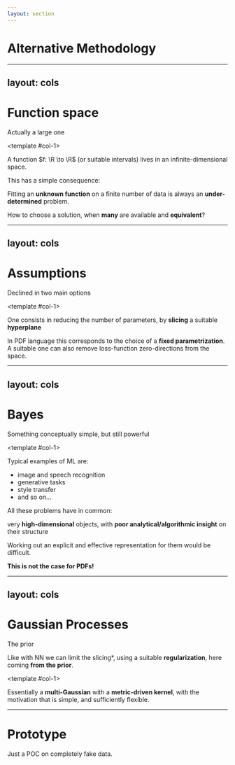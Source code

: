 ```yaml
---
layout: section
---
```


# Alternative Methodology

---
layout: cols
---

# Function space

Actually a large one

<template #col-1>

A function $f: \R \to \R$ (or suitable intervals) lives in an
infinite-dimensional space.

This has a simple consequence:

<titled-box title="Under-determination">

Fitting an <b>unknown function</b> on a finite number of data is always an
<b>under-determined</b> problem.

</titled-box>

How to choose a solution, when **many** are available and **equivalent**?

</template>
<template #col-2>
  <div m="y-10" flex="~" justify="center">
    <bkg-img src="meth/underdetermined.svg" p="6" w="xs"/>
  </div>
</template>

---
layout: cols
---

# Assumptions

Declined in two main options

<template #col-1>
<div m="-4"/>

<titled-box title="Slicing">

One consists in reducing the number of parameters, by <b>slicing</b> a
suitable <b>hyperplane</b>

</titled-box>

In PDF language this corresponds to the choice of a **fixed parametrization**.
A suitable one can also remove loss-function zero-directions from the space.

  <div m="y-2" flex="~" justify="center">
    <bkg-img src="meth/sliced.svg" p="6" w="sm"/>
  </div>
</template>
<template #col-2>

<titled-box title="Regularization">

The second approach removes the zero-direction by <b>adding</b> some
<b>regularization</b>.

</titled-box>

This is what the **Neural Network** (and its training algorithm) is doing
under the hood.

  <div m="y-10" flex="~" justify="center">
    <bkg-img src="meth/regularized.svg" p="6" w="sm"/>
  </div>
</template>

---
layout: cols
---

# Bayes

Something conceptually simple, but still powerful

<div m="-4"/>

<template #col-1>

Typical examples of ML are:
- image and speech recognition
- generative tasks
- style transfer
- and so on...

All these problems have in common:
<div text="center">

very **high-dimensional** objects, with <b>poor analytical/algorithmic insight</b> on their
structure

</div>

Working out an explicit and effective representation for them would be
difficult.

<div text="center">

**This is not the case for PDFs!**

</div>
</template>
<template #col-2>

Math language description and clear analytic properties
are at hand: 
<div text="center sm" m="t--4 b-2">
  sum rules, power-like behavior, ...
</div>

  <div m="y-2" flex="~" justify="center">
    <bkg-img src="meth/pdf.svg" p="6" w="xs"/>
  </div>

$$
P(A|B) = \frac{P(B|A) P(A)}{P(B)}
$$

</template>

---
layout: cols
---

# Gaussian Processes

The prior

Like with NN we can limit the slicing*, using a suitable **regularization**, here
coming **from the prior**.


<template #col-1>
  <div m="y-2" flex="~" justify="center">
    <bkg-img src="meth/sine6.png" p="6" w="xs"/>
  </div>

Essentially a **multi-Gaussian** with a <b>metric-driven kernel</b>, with the
motivation that is simple, and sufficiently flexible.

</template>
<template #col-2>

Basic ideas:

- ***parametrization** exactly our delivery: we use PDF values at grid points (we
  would no expose more degrees of freedom anyhow, so no need to use them)
- **transformations** data are not in the PDF space, but we can use
  linear and non-linear (quadratic) transformations
- **sum rules** the Gaussian process allow us to impose them
  analytically (in practice, it is easier to impose them as zero-error data, but
  it is only a technicality)
- **integrability** integrability and extrapolation behavior it is
  implemented as constraints on hyper-parameters

</template>

<!-- Not only we limit the reduction of the number of parameters, but we can choose
the most relevant ones. To use the PDF, it has to be represented, and usually
this is done through interpolation. Keeping all the parameters used in the
subsequent interpolation, essentially the limitation are not coming any longer
from the fit, but from the usage. -->

---

# Prototype

Just a POC on completely fake data.

<div m="y-10" flex="~" justify="center">
  <bkg-img src="meth/fit-pdf-new.png" p="6" w="xl" 
  hover="scale-140 translate-y--10"
  transition="1000"/>
</div>
